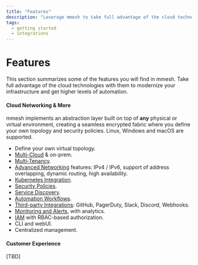 ```yaml
---
title: "Features"
description: "Leverage mmesh to take full advantage of the cloud technologies, modernize your infrastructure and get higher levels of automation."
tags:
  - getting started
  - integrations
---
```


# Features

This section summarizes some of the features you will find in mmesh. Take full advantage of the cloud technologies with them to modernize your infrastructure and get higher levels of automation.

#### Cloud Networking & More

mmesh implements an abstraction layer built on top of **any** physical or virtual environment, creating a seamless encrypted fabric where you define your own topology and security policies. Linux, Windows and macOS are supported.

- Define your own virtual topology.
- [Multi-Cloud](/platform/cloud-provisioning/overview/) & on-prem.
- [Multi-Tenancy](/platform/networking/topology/).
- [Advanced Networking](/platform/networking/advanced-features/) features: IPv4 / IPv6, support of address overlapping, dynamic routing, high availability.
- [Kubernetes Integration](/platform/kubernetes/overview/).
- [Security Policies](/platform/networking/network-security/).
- [Service Discovery](/platform/networking/service-discovery/).
- [Automation Workflows](/platform/automation/overview/).
- [Third-party Integrations](/platform/administration/account/#integrations): GitHub, PagerDuty, Slack, Discord, Webhooks.
- [Monitoring and Alerts](/platform/monitoring/overview/), with analytics.
- [IAM](/platform/iam/overview/) with RBAC-based authorization.
- CLI and webUI.
- Centralized management.

#### Customer Experience

[TBD]

